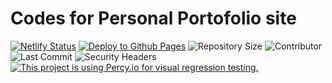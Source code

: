 # Codes for Personal Portofolio site

[![Netlify Status](https://api.netlify.com/api/v1/badges/79e10785-8845-4382-9ae3-3b6e7eca7708/deploy-status)](https://app.netlify.com/sites/nirzak/deploys) [![Deploy to Github Pages](https://github.com/Nirzak/nirzak.github.io/actions/workflows/deploy-site.yaml/badge.svg)](https://github.com/Nirzak/nirzak.github.io/actions/workflows/deploy-site.yaml) ![Repository Size](https://img.shields.io/github/repo-size/nirzak/nirzak.github.io) ![Contributor](https://img.shields.io/github/contributors/nirzak/nirzak.github.io) ![Last Commit](https://img.shields.io/github/last-commit/nirzak/nirzak.github.io) ![Security Headers](https://img.shields.io/security-headers?url=https%3A%2F%2Fnirzash.me) [![This project is using Percy.io for visual regression testing.](https://percy.io/static/images/percy-badge.svg)](https://percy.io/3f0ad76a/nirzak-site-app)
